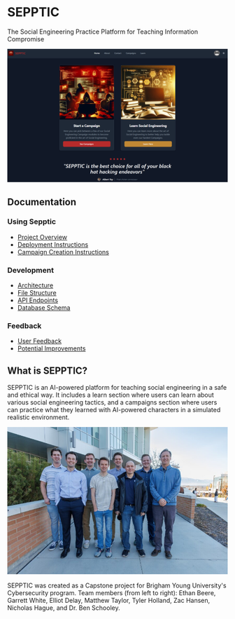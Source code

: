 # SEPPTIC

The Social Engineering Practice Platform for Teaching Information Compromise

![SEPPTIC Homepage](Docs/Media/homepage.png)

## Documentation

### Using Sepptic
- [Project Overview](Docs/Final%20Design%20Package/Overview.md)
- [Deployment Instructions](Docs/Final%20Design%20Package/Deployment%20Instructions.md)
- [Campaign Creation Instructions](Docs/Final%20Design%20Package/Campaign%20Creation%20Instructions.md)

### Development
- [Architecture](Docs/Final%20Design%20Package/Architecture.md)
- [File Structure](Docs/Final%20Design%20Package/FileStructure.md)
- [API Endpoints](Docs/Final%20Design%20Package/API%20Endpoints.md)
- [Database Schema](Docs/Final%20Design%20Package/ERD.md)

### Feedback
- [User Feedback](Docs/Final%20Design%20Package/User%20Feedback.md)
- [Potential Improvements](Docs/Final%20Design%20Package/Potential%20Improvements.md)

## What is SEPPTIC?

SEPPTIC is an AI-powered platform for teaching social engineering in a safe and ethical way. It includes a learn section where users can learn about various social engineering tactics, and a campaigns section where users can practice what they learned with AI-powered characters in a simulated realistic environment.

![Capstone Team](Docs/Media/team.jpg)

SEPPTIC was created as a Capstone project for Brigham Young University's Cybersecurity program. Team members (from left to right): Ethan Beere, Garrett White, Elliot Delay, Matthew Taylor, Tyler Holland, Zac Hansen, Nicholas Hague, and Dr. Ben Schooley.